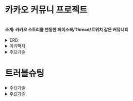 # **카카오 커뮤니 프로젝트** 
</br>
<strong> 소개: 카카오 스토리를 연동한 페이스북/Thread/트위치 같은 커뮤니티 </strong>
</br>
<br>
<details>
<summary>ERD</summary>
<br>
<img src="https://github.com/jeonghawook/CommunityBackend/assets/126029736/eba8d292-9014-4583-93d3-7d095521d516">
</details>

<details>
<summary>아키택처</summary>
<br>
<img src="https://github.com/jeonghawook/CommunityBackend/assets/126029736/7593b462-b655-4884-8176-eb98ab1cf1c4">
</details>

<details>
<summary>주요기술</summary>
<br>
<img src="">
</details>

# **트러블슈팅** 
<details>
<summary>주요기술</summary>
<br>
<img src="">
</details>
<details>
<summary>주요기술</summary>
<br>
<img src="">
</details>
